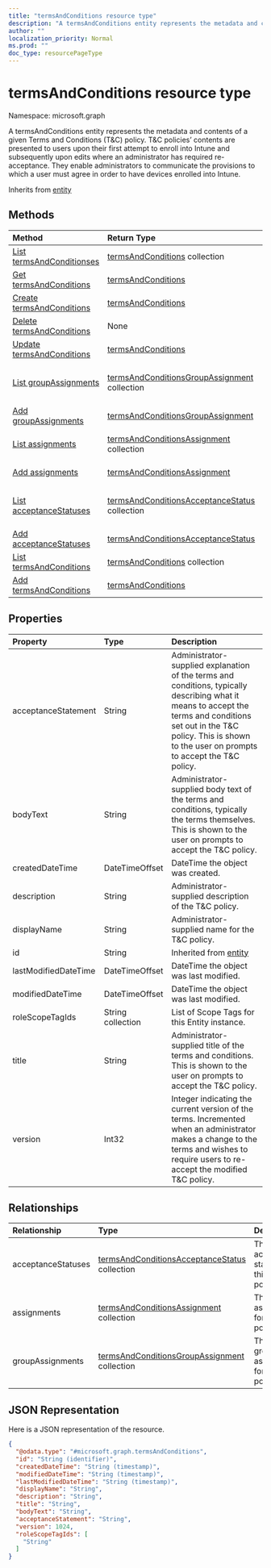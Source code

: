 ```yaml
---
title: "termsAndConditions resource type"
description: "A termsAndConditions entity represents the metadata and contents of a given Terms and Conditions (T&C) policy. T&C policies’ contents are presented to users upon their first attempt to enroll into Intune and subsequently upon edits where an administrator has required re-acceptance. They enable administrators to communicate the provisions to which a user must agree in order to have devices enrolled into Intune."
author: ""
localization_priority: Normal
ms.prod: ""
doc_type: resourcePageType
---
```


# termsAndConditions resource type


Namespace: microsoft.graph

A termsAndConditions entity represents the metadata and contents of a given Terms and Conditions (T&C) policy. T&C policies’ contents are presented to users upon their first attempt to enroll into Intune and subsequently upon edits where an administrator has required re-acceptance. They enable administrators to communicate the provisions to which a user must agree in order to have devices enrolled into Intune.


Inherits from [entity](../resources/entity.md)

## Methods
|Method|Return Type|Description|
|:---|:---|:---|
|[List termsAndConditionses](../api/termsandconditions-list.md)|[termsAndConditions](../resources/termsandconditions.md) collection|List properties and relationships of the [termsAndConditions](../resources/termsandconditions.md) objects.|
|[Get termsAndConditions](../api/termsandconditions-get.md)|[termsAndConditions](../resources/termsandconditions.md)|Read properties and relationships of the [termsAndConditions](../resources/termsandconditions.md) object.|
|[Create termsAndConditions](../api/termsandconditions-create.md)|[termsAndConditions](../resources/termsandconditions.md)|Create a new [termsAndConditions](../resources/termsandconditions.md) object.|
|[Delete termsAndConditions](../api/termsandconditions-delete.md)|None|Deletes a [termsAndConditions](../resources/termsandconditions.md).|
|[Update termsAndConditions](../api/termsandconditions-update.md)|[termsAndConditions](../resources/termsandconditions.md)|Update the properties of a [termsAndConditions](../resources/termsandconditions.md) object.|
|[List groupAssignments](../api/termsandconditions-list-groupassignments.md)|[termsAndConditionsGroupAssignment](../resources/termsandconditionsgroupassignment.md) collection|Get the termsAndConditionsGroupAssignments from the groupAssignments navigation property.|
|[Add groupAssignments](../api/termsandconditions-post-groupassignments.md)|[termsAndConditionsGroupAssignment](../resources/termsandconditionsgroupassignment.md)|Add groupAssignments by posting to the groupAssignments collection.|
|[List assignments](../api/termsandconditions-list-assignments.md)|[termsAndConditionsAssignment](../resources/termsandconditionsassignment.md) collection|Get the termsAndConditionsAssignments from the assignments navigation property.|
|[Add assignments](../api/termsandconditions-post-assignments.md)|[termsAndConditionsAssignment](../resources/termsandconditionsassignment.md)|Add assignments by posting to the assignments collection.|
|[List acceptanceStatuses](../api/termsandconditions-list-acceptancestatuses.md)|[termsAndConditionsAcceptanceStatus](../resources/termsandconditionsacceptancestatus.md) collection|Get the termsAndConditionsAcceptanceStatuses from the acceptanceStatuses navigation property.|
|[Add acceptanceStatuses](../api/termsandconditions-post-acceptancestatuses.md)|[termsAndConditionsAcceptanceStatus](../resources/termsandconditionsacceptancestatus.md)|Add acceptanceStatuses by posting to the acceptanceStatuses collection.|
|[List termsAndConditions](../api/intune-devices-devicemanagement-list-termsandconditions.md)|[termsAndConditions](../resources/termsandconditions.md) collection|Get the termsAndConditionses from the termsAndConditions navigation property.|
|[Add termsAndConditions](../api/intune-devices-devicemanagement-post-termsandconditions.md)|[termsAndConditions](../resources/termsandconditions.md)|Add termsAndConditions by posting to the termsAndConditions collection.|

## Properties
|Property|Type|Description|
|:---|:---|:---|
|acceptanceStatement|String|Administrator-supplied explanation of the terms and conditions, typically describing what it means to accept the terms and conditions set out in the T&C policy. This is shown to the user on prompts to accept the T&C policy.|
|bodyText|String|Administrator-supplied body text of the terms and conditions, typically the terms themselves. This is shown to the user on prompts to accept the T&C policy.|
|createdDateTime|DateTimeOffset|DateTime the object was created.|
|description|String|Administrator-supplied description of the T&C policy.|
|displayName|String|Administrator-supplied name for the T&C policy. |
|id|String| Inherited from [entity](../resources/entity.md)|
|lastModifiedDateTime|DateTimeOffset|DateTime the object was last modified.|
|modifiedDateTime|DateTimeOffset|DateTime the object was last modified.|
|roleScopeTagIds|String collection|List of Scope Tags for this Entity instance.|
|title|String|Administrator-supplied title of the terms and conditions. This is shown to the user on prompts to accept the T&C policy.|
|version|Int32|Integer indicating the current version of the terms. Incremented when an administrator makes a change to the terms and wishes to require users to re-accept the modified T&C policy.|

## Relationships
|Relationship|Type|Description|
|:---|:---|:---|
|acceptanceStatuses|[termsAndConditionsAcceptanceStatus](../resources/termsandconditionsacceptancestatus.md) collection|The list of acceptance statuses for this T&C policy.|
|assignments|[termsAndConditionsAssignment](../resources/termsandconditionsassignment.md) collection|The list of assignments for this T&C policy.|
|groupAssignments|[termsAndConditionsGroupAssignment](../resources/termsandconditionsgroupassignment.md) collection|The list of group assignments for this T&C policy.|

## JSON Representation
Here is a JSON representation of the resource.
<!-- {
  "blockType": "resource",
  "keyProperty": "id",
  "@odata.type": "microsoft.graph.termsAndConditions",
  "baseType": "microsoft.graph.entity",
  "openType": false
}
-->
``` json
{
  "@odata.type": "#microsoft.graph.termsAndConditions",
  "id": "String (identifier)",
  "createdDateTime": "String (timestamp)",
  "modifiedDateTime": "String (timestamp)",
  "lastModifiedDateTime": "String (timestamp)",
  "displayName": "String",
  "description": "String",
  "title": "String",
  "bodyText": "String",
  "acceptanceStatement": "String",
  "version": 1024,
  "roleScopeTagIds": [
    "String"
  ]
}
```

